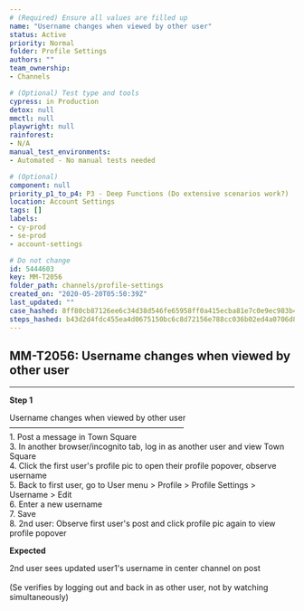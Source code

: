 ```yaml
---
# (Required) Ensure all values are filled up
name: "Username changes when viewed by other user"
status: Active
priority: Normal
folder: Profile Settings
authors: ""
team_ownership: 
- Channels

# (Optional) Test type and tools
cypress: in Production
detox: null
mmctl: null
playwright: null
rainforest: 
- N/A
manual_test_environments: 
- Automated - No manual tests needed

# (Optional)
component: null
priority_p1_to_p4: P3 - Deep Functions (Do extensive scenarios work?)
location: Account Settings
tags: []
labels: 
- cy-prod
- se-prod
- account-settings

# Do not change
id: 5444603
key: MM-T2056
folder_path: channels/profile-settings
created_on: "2020-05-20T05:50:39Z"
last_updated: ""
case_hashed: 8ff80cb87126ee6c34d38d546fe65958ff0a415ecba81e7c0e9ec983b41be971a6adad5d352923b0df6348e024b17676
steps_hashed: b43d2d4fdc455ea4d0675150bc6c8d72156e788cc036b02ed4a0706d8487446b3df6f83908da4e75dbc7b4880e384335
---
```


## MM-T2056: Username changes when viewed by other user

---

**Step 1**

Username changes when viewed by other user\
——————————————————————\
1\. Post a message in Town Square\
3\. In another browser/incognito tab, log in as another user and view Town Square\
4\. Click the first user's profile pic to open their profile popover, observe username\
5\. Back to first user, go to User menu > Profile > Profile Settings > Username > Edit\
6\. Enter a new username\
7\. Save\
8\. 2nd user: Observe first user's post and click profile pic again to view profile popover

**Expected**

2nd user sees updated user1's username in center channel on post\
\
(Se verifies by logging out and back in as other user, not by watching simultaneously)
